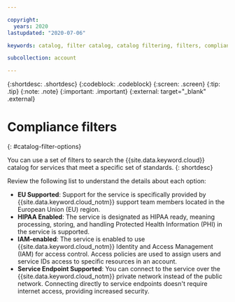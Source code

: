 ```yaml
---

copyright:
  years: 2020
lastupdated: "2020-07-06"

keywords: catalog, filter catalog, catalog filtering, filters, compliance, EU supported, HIPAA, IAM-enabled, service endpoint

subcollection: account

---
```


{:shortdesc: .shortdesc}
{:codeblock: .codeblock}
{:screen: .screen}
{:tip: .tip}
{:note: .note}
{:important: .important}
{:external: target="_blank" .external}

# Compliance filters
{: #catalog-filter-options}

You can use a set of filters to search the {{site.data.keyword.cloud}} catalog for services that meet a specific set of standards.
{: shortdesc}

Review the following list to understand the details about each option:

* **EU Supported**: Support for the service is specifically provided by {{site.data.keyword.cloud_notm}} support team members located in the European Union (EU) region.
* **HIPAA Enabled**: The service is designated as HIPAA ready, meaning processing, storing, and handling Protected Health Information (PHI) in the service is supported. 
* **IAM-enabled**: The service is enabled to use {{site.data.keyword.cloud_notm}} Identity and Access Management (IAM) for access control. Access policies are used to assign users and service IDs access to specific resources in an account.
* **Service Endpoint Supported**: You can connect to the service over the {{site.data.keyword.cloud_notm}} private network instead of the public network. Connecting directly to service endpoints doesn't require internet access, providing increased security. 





 



